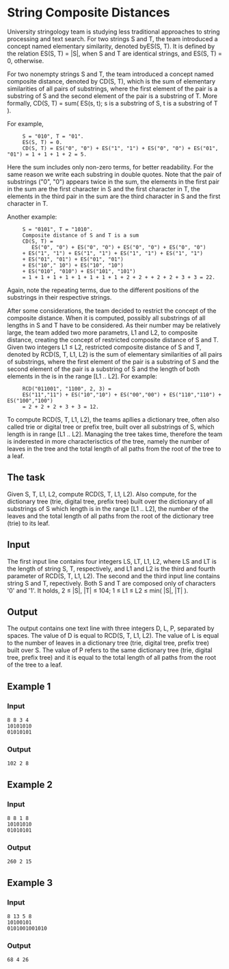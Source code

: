 # String Composite Distances
University stringology team is studying less traditional approaches to string processing and text search.
For two strings S and T, the team introduced a concept named elementary similarity, denoted byES(S, T). It is defined by the relation
ES(S, T) = |S|, when S and T are identical strings, and ES(S, T) = 0, otherwise.


For two nonempty strings S and T, the team introduced a concept named composite distance, denoted by CD(S, T), which is the sum of elementary similarities of all pairs of substrings, where the first element of the pair is a substring of S and the second element of the pair is a substring of T.
More formally, CD(S, T) = sum( ES(s, t); s is a substring of S, t is a substring of T ).

For example,
```
     S = "010", T = "01".
     ES(S, T) = 0.
     CD(S, T) = ES("0", "0") + ES("1", "1") + ES("0", "0") + ES("01", "01") = 1 + 1 + 1 + 2 = 5.
```
Here the sum includes only non-zero terms, for better readability. For the same reason we write each substring in double quotes.
Note that the pair of substrings ("0", "0") appears twice in the sum, the elements in the first pair in the sum are the first character in S and the first character in T, the elements in the third pair in the sum are the third character in S and the first character in T.

Another example:
```
     S = "0101", T = "1010".
     Composite distance of S and T is a sum
     CD(S, T) =
        ES("0", "0") + ES("0", "0") + ES("0", "0") + ES("0", "0")
     + ES("1", "1") + ES("1", "1") + ES("1", "1") + ES("1", "1")
     + ES("01", "01") + ES("01", "01")
     + ES("10"," 10") + ES("10", "10")
     + ES("010", "010") + ES("101", "101")
     = 1 + 1 + 1 + 1 + 1 + 1 + 1 + 1 + 2 + 2 + + 2 + 2 + 3 + 3 = 22.
```
Again, note the repeating terms, due to the different positions of the substrings in their respective strings.

After some considerations, the team decided to restrict the concept of the composite distance. When it is computed, possibly all substrings of all lengths in S and T have to be considered. As their number may be relatively large, the team added two more parametrs, L1 and L2, to composite distance, creating the concept of restricted composite distance of S and T.
Given two integers L1 ≤ L2, restricted composite distance of S and T, denoted by RCD(S, T, L1, L2) is the sum of elementary similarities of all pairs of substrings, where the first element of the pair is a substring of S and the second element of the pair is a substring of S and the length of both elements in the is in the range [L1 .. L2].
For example:
```
     RCD("011001", "1100", 2, 3) =
     ES("11","11") + ES("10","10") + ES("00","00") + ES("110","110") + ES("100","100")
     = 2 + 2 + 2 + 3 + 3 = 12.
```

To compute RCD(S, T, L1, L2), the teams apllies a dictionary tree, often also called trie or digital tree or prefix tree, built over all substrings of S, which length is in range [L1 .. L2].
Managing the tree takes time, therefore the team is inderested in more characterisctics of the tree, namely the number of leaves in the tree and the total length of all paths from the root of the tree to a leaf.

## The task
Given S, T, L1, L2, compute RCD(S, T, L1, L2). Also compute, for the dictionary tree (trie, digital tree, prefix tree) built over the dictionary of all substrings of S which length is in the range [L1 .. L2], the number of the leaves and the total length of all paths from the root of the dictionary tree (trie) to its leaf.

## Input
The first input line contains four integers LS, LT, L1, L2, where LS and LT is the length of string S, T, respectively, and L1 and L2 is the third and fourth parameter of RCD(S, T, L1, L2). The second and the third input line contains string S and T, repectively.
Both S and T are composed only of characters '0' and '1'.
It holds, 2 ≤ |S|, |T| ≤ 104; 1 ≤ L1 ≤ L2 ≤ min( |S|, |T| ).

## Output
The output contains one text line with three integers D, L, P, separated by spaces. The value of D is equal to RCD(S, T, L1, L2). The value of L is equal to the number of leaves in a dictionary tree (trie, digital tree, prefix tree) built over S. The value of P refers to the same dictionary tree (trie, digital tree, prefix tree) and it is equal to the total length of all paths from the root of the tree to a leaf.

## Example 1
### Input
```
8 8 3 4
10101010
01010101
```
### Output
```
102 2 8
```
## Example 2
### Input
```
8 8 1 8
10101010
01010101
```

### Output
```
260 2 15
```
## Example 3
### Input
```
8 13 5 8
10100101
0101001001010
```
### Output
```
68 4 26
```
